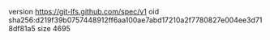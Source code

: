 version https://git-lfs.github.com/spec/v1
oid sha256:d219f39b0757448912ff6aa100ae7abd17210a2f7780827e004ee3d718df81a5
size 4695
